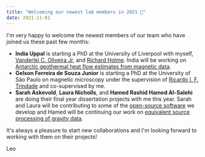 ```yaml
---
title: "Welcoming our newest lab members in 2021 🎉"
date: 2021-11-01
---
```


I'm very happy to welcome the newest members of our team who have joined us
these past few months:

* **India Uppal** is starting a PhD at the University of Liverpool with myself,
  [Vanderlei C. Oliveira Jr](https://www.pinga-lab.org/people/oliveira-jr.html),
  and [Richard Holme](https://www.liverpool.ac.uk/~holme/).
  India will be working on
  [Antarctic geothermal heat flow estimates from magnetic data](/news/liverpool-phd-2021.html).
* **Gelson Ferreira de Souza Junior** is starting a PhD at the University of
  São Paulo on magnetic microscopy under the supervision of
  [Ricardo I. F. Trindade](https://www.researchgate.net/profile/Ricardo-Trindade)
  and co-supervised by me.
* **Sarah Askevold**, **Laura Nicholls**, and **Hamed Rashid Hamed Al-Salehi**
  are doing their final year dissertation projects with me this year. Sarah and
  Laura will be contributing to some of the [open-source software](/software)
  we develop and Hamed will be continuing our work on
  [equivalent source processing of gravity data](https://github.com/compgeolab/eql-gradient-boosted).

It's always a pleasure to start new collaborations and I'm looking forward to
working with them on their projects!

Leo
